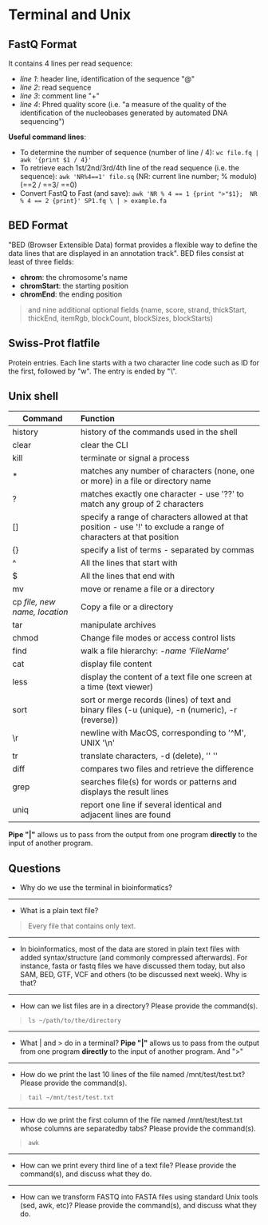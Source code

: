 # Terminal and Unix 

## FastQ Format 
It contains 4 lines per read sequence: 
* _line 1_: header line, identification of the sequence "@" 
* _line 2_: read sequence 
* _line 3_: comment line "+"
* _line 4_: Phred quality score (i.e. "a measure of the quality of the identification of the nucleobases generated by automated DNA sequencing")


**Useful command lines**: 
* To determine the number of sequence (number of line / 4): 
`wc file.fq | awk '{print $1 / 4}'`
* To retrieve each 1st/2nd/3rd/4th line of the read sequence (i.e. the sequence): 
`awk 'NR%4==1' file.sq` (NR: current line number; % modulo) (==2 / ==3/ ==0)
* Convert FastQ to Fast (and save): 
`awk 'NR % 4 == 1 {print ">"$1}; 
     NR % 4 == 2 {print}' SP1.fq \
     | > example.fa`
     
## BED Format 
"BED (Browser Extensible Data) format provides a flexible way to define the data lines that are displayed in an annotation track". BED files consist at least of three fields: 
* **chrom**: the chromosome's name
* **chromStart**: the starting position 
* **chromEnd**: the ending position 
>and nine additional optional fields (name, score, strand, thickStart, thickEnd, itemRgb, blockCount, blockSizes, blockStarts)

     
## Swiss-Prot flatfile 
Protein entries. Each line starts with a two character line code such as ID for the first, followed by "w\". The entry is ended by "\\". 

## Unix shell 

  Command         | Function        
| --------------- |:----------------|
| history         |history of the commands used in the shell |
| clear           | clear the CLI   |
| kill            | terminate or signal a process |
|*                | matches any number of characters (none, one or more) in a file or directory name|
|? | matches exactly one character - use '??' to match any group of 2 characters|
| [] | specify a range of characters allowed at that position - use '!' to exclude a range of characters at that position |
| {} | specify a list of terms - separated by commas |
| ^ | All the lines that start with | 
| $ | All the lines that end with | 
| mv | move or rename a file or a directory | 
| cp _file, new name, location_ | Copy a file or a directory |
| tar | manipulate archives |
| chmod | Change file modes or access control lists | 
| find | walk a file hierarchy: _-name 'FileName'_ |
| cat | display file content |
| less | display the content of a text file one screen at a time (text viewer)|
| sort | sort or merge records (lines) of text and binary files (-u (unique), -n (numeric), -r (reverse))|
| \r | newline with MacOS, corresponding to '^M', UNIX '\n' |
| tr | translate characters, -d (delete), '' '' |
| diff | compares two files and retrieve the difference |
| grep | searches file(s) for words or patterns and displays the result lines | 
| uniq | report one line if several identical and adjacent lines are found | 


**Pipe "|"** allows us to pass from the output from one program **directly** to the input of another program.

## Questions 
* Why do we use the terminal in bioinformatics?

---
* What is a plain text file?
> Every file that contains only text. 
---
* In bioinformatics, most of the data are stored in plain text files with added syntax/structure (and commonly compressed afterwards). For instance, fasta or fastq files we have discussed them today, but also SAM, BED, GTF, VCF and others (to be discussed next week). Why is that?

---
* How can we list files are in a directory? Please provide the command(s).
> `ls ~/path/to/the/directory`
---
* What | and > do in a terminal?
**Pipe "|"** allows us to pass from the output from one program **directly** to the input of another program. And ">" 
---
* How do we print the last 10 lines of the file named /mnt/test/test.txt? Please provide the command(s).
> `tail ~/mnt/test/test.txt`
---
* How do we print the first column of the file named /mnt/test/test.txt whose columns are separatedby tabs? Please provide the command(s).
> `awk `
---
* How can we print every third line of a text file? Please provide the command(s), and discuss what they do.

---
* How can we transform FASTQ into FASTA files using standard Unix tools (sed, awk, etc)? Please provide the command(s), and discuss what they do.

